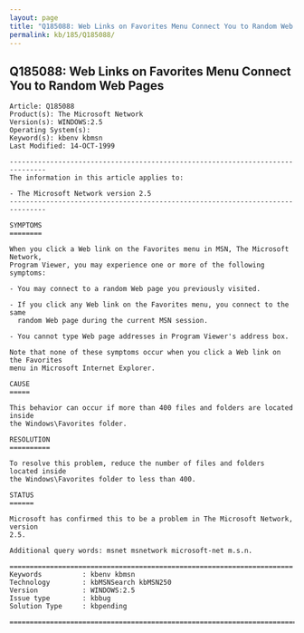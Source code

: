 ```yaml
---
layout: page
title: "Q185088: Web Links on Favorites Menu Connect You to Random Web Pages"
permalink: kb/185/Q185088/
---
```


## Q185088: Web Links on Favorites Menu Connect You to Random Web Pages

	Article: Q185088
	Product(s): The Microsoft Network
	Version(s): WINDOWS:2.5
	Operating System(s): 
	Keyword(s): kbenv kbmsn
	Last Modified: 14-OCT-1999
	
	-------------------------------------------------------------------------------
	The information in this article applies to:
	
	- The Microsoft Network version 2.5 
	-------------------------------------------------------------------------------
	
	SYMPTOMS
	========
	
	When you click a Web link on the Favorites menu in MSN, The Microsoft Network,
	Program Viewer, you may experience one or more of the following symptoms:
	
	- You may connect to a random Web page you previously visited.
	
	- If you click any Web link on the Favorites menu, you connect to the same
	  random Web page during the current MSN session.
	
	- You cannot type Web page addresses in Program Viewer's address box.
	
	Note that none of these symptoms occur when you click a Web link on the Favorites
	menu in Microsoft Internet Explorer.
	
	CAUSE
	=====
	
	This behavior can occur if more than 400 files and folders are located inside
	the Windows\Favorites folder.
	
	RESOLUTION
	==========
	
	To resolve this problem, reduce the number of files and folders located inside
	the Windows\Favorites folder to less than 400.
	
	STATUS
	======
	
	Microsoft has confirmed this to be a problem in The Microsoft Network, version
	2.5.
	
	Additional query words: msnet msnetwork microsoft-net m.s.n.
	
	======================================================================
	Keywords          : kbenv kbmsn 
	Technology        : kbMSNSearch kbMSN250
	Version           : WINDOWS:2.5
	Issue type        : kbbug
	Solution Type     : kbpending
	
	=============================================================================
	
